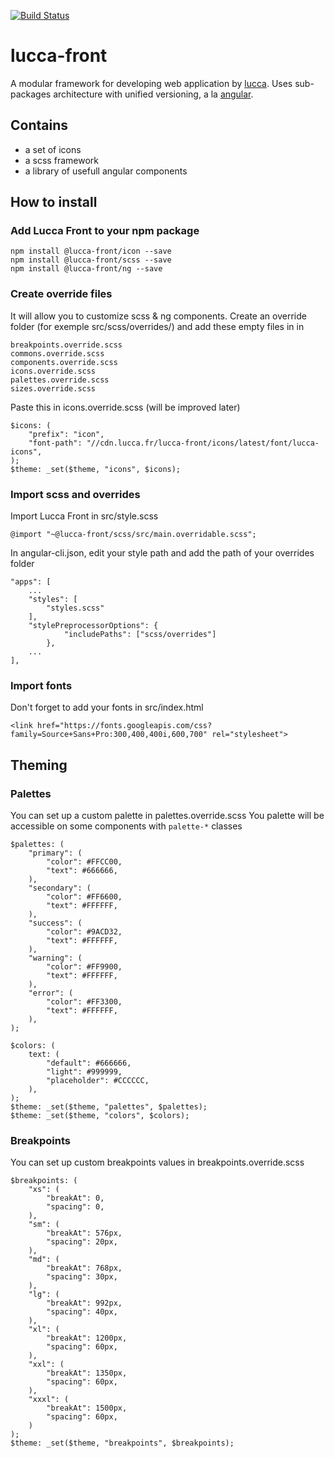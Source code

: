 [![Build Status](https://travis-ci.org/LuccaSA/lucca-front.svg?branch=master)](https://travis-ci.org/LuccaSA/lucca-front)
# lucca-front

A modular framework for developing web application by [lucca](http://www.lucca.fr).
Uses sub-packages architecture with unified versioning, a la [angular](https://github.com/angular/angular).

## Contains

 - a set of icons
 - a scss framework
 - a library of usefull angular components

## How to install

### Add Lucca Front to your npm package

```
npm install @lucca-front/icon --save
npm install @lucca-front/scss --save
npm install @lucca-front/ng --save
```

### Create override files

It will allow you to customize scss & ng components.
Create an override folder (for exemple src/scss/overrides/) and add these empty files in in

```
breakpoints.override.scss
commons.override.scss
components.override.scss
icons.override.scss
palettes.override.scss
sizes.override.scss
```

Paste this in icons.override.scss (will be improved later)

```
$icons: (
	"prefix": "icon",
	"font-path": "//cdn.lucca.fr/lucca-front/icons/latest/font/lucca-icons",
);
$theme: _set($theme, "icons", $icons);
```

### Import scss and overrides

Import Lucca Front in src/style.scss

```
@import "~@lucca-front/scss/src/main.overridable.scss";
```

In angular-cli.json, edit your style path and add the path of your overrides folder

```
"apps": [
	...
	"styles": [
		"styles.scss"		
	],
  	"stylePreprocessorOptions": {
        	"includePaths": ["scss/overrides"]
     	},
	...
],
```

### Import fonts

Don't forget to add your fonts in src/index.html

```
<link href="https://fonts.googleapis.com/css?family=Source+Sans+Pro:300,400,400i,600,700" rel="stylesheet">
```

## Theming
### Palettes

You can set up a custom palette in palettes.override.scss You palette will be accessible on some components with `palette-*` classes

```
$palettes: (
	"primary": (
		"color": #FFCC00,
		"text": #666666,
	),
	"secondary": (
		"color": #FF6600,
		"text": #FFFFFF,
	),
	"success": (
		"color": #9ACD32,
		"text": #FFFFFF,
	),
	"warning": (
		"color": #FF9900,
		"text": #FFFFFF,
	),
	"error": (
		"color": #FF3300,
		"text": #FFFFFF,
	),
);

$colors: (
	text: (
		"default": #666666,
		"light": #999999,
		"placeholder": #CCCCCC,
	),
);
$theme: _set($theme, "palettes", $palettes);
$theme: _set($theme, "colors", $colors);
```

### Breakpoints

You can set up custom breakpoints values in breakpoints.override.scss

```
$breakpoints: (
	"xs": (
		"breakAt": 0,
		"spacing": 0,
	),
	"sm": (
		"breakAt": 576px,
		"spacing": 20px,
	),
	"md": (
		"breakAt": 768px,
		"spacing": 30px,
	),
	"lg": (
		"breakAt": 992px,
		"spacing": 40px,
	),
	"xl": (
		"breakAt": 1200px,
		"spacing": 60px,
	),
	"xxl": (
		"breakAt": 1350px,
		"spacing": 60px,
	),
	"xxxl": (
		"breakAt": 1500px,
		"spacing": 60px,
	)
);
$theme: _set($theme, "breakpoints", $breakpoints);
```
